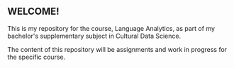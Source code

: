 ## WELCOME!
This is my repository for the course, Language Analytics, as part of my bachelor's supplementary subject in Cultural Data Science.

The content of this repository will be assignments and work in progress for the specific course.
